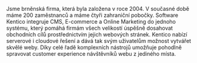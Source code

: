 <p>
	Jsme brněnská firma, která byla založena v roce 2004. V současné době máme 200 zaměstnanců a máme čtyři zahraniční pobočky. Software Kentico integruje CMS, E-commerce a Online Marketing do jednoho systému, který pomáhá firmám všech velikostí úspěšně dosahovat obchodních cílů prostřednictvím jejich webových stránek. Kentico nabízí serverové i cloudové řešení a dává tak svým uživatelům možnost vytvářet skvělé weby. Díky celé řadě komplexních nástrojů umožňuje pohodlně spravovat customer experience návštěvníků webu z jediného místa.
</p>
